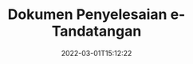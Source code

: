 ---
############################# Static ############################
layout: "product"
date: 2022-03-01T15:12:22
draft: false
#operation: 
#signaturetype: 
#fileformat: 
#productName: Java
lang: ms
#productCode: java
#otherformats: 
#breadcrumb: Put  signature on  for Java
product: "Signature"
product_tag: "signature"

############################# Head ############################
head_title: "C# .NET, Java, Apl Tandatangan Digital Node.js"
head_description: "Sepadukan e-tandatangan dalam aplikasi .NET, Java atau Node.js dengan GroupDocs.Signature. Tandatangani format dokumen perniagaan yang popular."

############################# Header ############################
title: "Dokumen Penyelesaian e-Tandatangan"
description: "Tandatangani dokumen dan imej digital pada mana-mana platform menggunakan API fleksibel dan penyelesaian berasaskan aplikasi kami untuk pengaturcara dan pengguna akhir."

############################# APIs ###############################
apis:
  enable: true

  api:
    # api loop
    - title: "GroupDocs.Signature High Code APIs Include"
      link: "/signature/"
      label: "Lihat Semua API Kod Tinggi"
      api_product:
        # api_product loop
        - link: "/signature/net/"
          img_alt: "GroupDocs.Signature for .NET"
          image: "/border/groupdocs-signature-net.svg"
          product: "GroupDocs.Signature for"
          platform: ".NET"
          content: "API .NET asli untuk menambah, mencari dan mengesahkan jenis tandatangan digital yang paling popular pada Microsoft Office, PDF, imej dan pelbagai format lain dalam aplikasi .NET."

        # api_product loop
        - link: "/signature/java/"
          img_alt: "GroupDocs.Signature for Java"
          image: "/border/groupdocs-signature-java.svg"
          product: "GroupDocs.Signature for"
          platform: "Java"
          content: "Memperkasakan aplikasi Java dengan keupayaan eSignature untuk menandatangani pelbagai dokumen & imej secara digital pada mana-mana sistem pengendalian dengan JDK dipasang."

        # api_product loop
        - link: "/signature/nodejs-java/"
          img_alt: "GroupDocs.Signature for Node.js via Java"
          image: "/border/groupdocs-signature-nodejs-java.svg"
          product: "GroupDocs.Signature for"
          platform: "Node.js"
          content: "Penyelesaian Node.js kami memanjangkan aplikasi perniagaan anda dengan tandatangan digital. Letakkan tandatangan elektronik pada dokumen popular & format imej dengan mudah."

    # api loop
    - title: "GroupDocs.Signature API Kod Rendah Termasuk"
      link: "https://products.groupdocs.cloud/signature"
      label: "Lihat Semua API Kod Rendah"
      api_product:
        # api_product loop
        - link: "https://products.groupdocs.cloud/signature/curl"
          img_alt: "GroupDocs.Signature Cloud for cURL"
          image: "https://www.groupdocs.cloud/templates/groupdocscloud/images/sdk/272x272/groupdocs_signature-for-curl.png"
          product: "GroupDocs.Signature"
          platform: "Cloud for cURL"
          content: "Bekerja dengan API tandatangan dokumen CURL RESTful untuk menambah & memanipulasi jenis tandatangan yang berbeza dalam semua format dokumen popular termasuk PDF, Word, Excel & imej."

        # api_product loop
        - link: "https://products.groupdocs.cloud/signature/net"
          img_alt: "GroupDocs.Signature Cloud SDK for .NET"
          image: "https://www.groupdocs.cloud/templates/groupdocscloud/images/sdk/272x272/groupdocs_signature-for-net.png"
          product: "GroupDocs.Signature"
          platform: "Cloud SDK for .NET"
          content: "Gunakan API RESTful e-tandatangan dengan mudah dengan .NET SDK untuk mengurus tandatangan digital dalam beberapa format dokumen dalam aplikasi .NET."

        # api_product loop
        - link: "https://products.groupdocs.cloud/signature/java"
          img_alt: "GroupDocs.Signature Cloud SDK for Java"
          image: "https://www.groupdocs.cloud/templates/groupdocscloud/images/sdk/272x272/groupdocs_signature-for-java.png"
          product: "GroupDocs.Signature"
          platform: "Cloud SDK for Java"
          content: "Laksanakan ciri tandatangan dokumen lanjutan dalam aplikasi java anda dengan SDK tandatangan dokumen yang direka khas untuk Java."

    # api loop
    - title: "GroupDocs.Signature No Code Apps Include"
      link: "https://products.groupdocs.app/signature"
      label: "Lihat Semua Apl Tanpa Kod"
      api_product:
        # api_product loop
        - link: "https://products.groupdocs.app/signature/total"
          img_alt: "GroupDocs.Signature Total"
          image: "https://www.aspose.cloud/templates/asposeapp/images/products/logo/aspose_signature-app.png"
          product: "GroupDocs.Signature"
          platform: "Total"
          content: "Tandatangani fail Microsoft Word, Excel, PowerPoint, Visio & PDF dengan teks, imej, Kod Bar atau Kod QR."

        # api_product loop
        - link: "https://products.groupdocs.app/signature/docx"
          img_alt: "GroupDocs.Signature DOCX"
          image: "https://www.aspose.cloud/templates/groupdocsapp/images/products/logo/groupdocs_words-app.png"
          product: "GroupDocs.Signature"
          platform: "DOCX"
          content: "Tandatangan dokumen Word secara digital dalam talian terus dari penyemak imbas anda secara percuma."

        # api_product loop
        - link: "https://products.groupdocs.app/signature/pdf"
          img_alt: "GroupDocs.Signature PDF"
          image: "https://www.aspose.cloud/templates/groupdocsapp/images/products/logo/groupdocs_pdf-app.png"
          product: "GroupDocs.Signature"
          platform: "PDF"
          content: "e-Tandatangani fail PDF menggunakan teks, imej atau kod bar dari dalam mana-mana pelayar web."

############################# Back to top ###############################
back_to_top:
  enable: true
---
